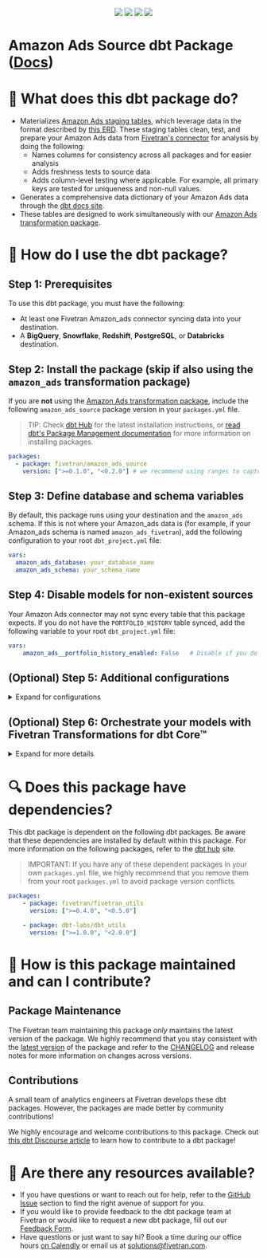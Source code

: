 <p align="center">
    <a alt="License"
        href="https://github.com/fivetran/dbt_amazon_ads_source/blob/main/LICENSE">
        <img src="https://img.shields.io/badge/License-Apache%202.0-blue.svg" /></a>
    <a alt="dbt-core">
        <img src="https://img.shields.io/badge/dbt_Core™_version->=1.3.0_<2.0.0-orange.svg" /></a>
    <a alt="Maintained?">
        <img src="https://img.shields.io/badge/Maintained%3F-yes-green.svg" /></a>
    <a alt="PRs">
        <img src="https://img.shields.io/badge/Contributions-welcome-blueviolet" /></a>
</p>

# Amazon Ads Source dbt Package ([Docs](https://fivetran.github.io/dbt_amazon_ads_source/))
# 📣 What does this dbt package do?
- Materializes [Amazon Ads staging tables](https://fivetran.github.io/dbt_amazon_ads_source/#!/overview/amazon_ads_source/models/?g_v=1&g_e=seeds), which leverage data in the format described by [this ERD](https://fivetran.com/docs/applications/amazon-ads#schemainformation). These staging tables clean, test, and prepare your Amazon Ads data from [Fivetran's connector](https://fivetran.com/docs/applications/amazon-ads) for analysis by doing the following:
  - Names columns for consistency across all packages and for easier analysis
  - Adds freshness tests to source data
  - Adds column-level testing where applicable. For example, all primary keys are tested for uniqueness and non-null values.
- Generates a comprehensive data dictionary of your Amazon Ads data through the [dbt docs site](https://fivetran.github.io/dbt_amazon_ads_source/).
- These tables are designed to work simultaneously with our [Amazon Ads transformation package](https://github.com/fivetran/dbt_amazon_ads).

# 🎯 How do I use the dbt package?
## Step 1: Prerequisites
To use this dbt package, you must have the following:

- At least one Fivetran Amazon_ads connector syncing data into your destination.
- A **BigQuery**, **Snowflake**, **Redshift**, **PostgreSQL**, or **Databricks** destination.

## Step 2: Install the package (skip if also using the `amazon_ads` transformation package)
If you  are **not** using the [Amazon Ads transformation package](https://github.com/fivetran/dbt_amazon_ads), include the following `amazon_ads_source` package version in your `packages.yml` file.
> TIP: Check [dbt Hub](https://hub.getdbt.com/) for the latest installation instructions, or [read dbt's Package Management documentation](https://docs.getdbt.com/docs/package-management) for more information on installing packages.
```yaml
packages:
  - package: fivetran/amazon_ads_source
    version: [">=0.1.0", "<0.2.0"] # we recommend using ranges to capture non-breaking changes automatically
```

## Step 3: Define database and schema variables
By default, this package runs using your destination and the `amazon_ads` schema. If this is not where your Amazon_ads data is (for example, if your Amazon_ads schema is named `amazon_ads_fivetran`), add the following configuration to your root `dbt_project.yml` file:

```yml
vars:
  amazon_ads_database: your_database_name
  amazon_ads_schema: your_schema_name 
```

## Step 4: Disable models for non-existent sources
Your Amazon Ads connector may not sync every table that this package expects. If you do not have the `PORTFOLIO_HISTORY` table synced, add the following variable to your root `dbt_project.yml` file:

```yml
vars:
    amazon_ads__portfolio_history_enabled: False   # Disable if you do not have the portfolio table. Default is True.
```

## (Optional) Step 5: Additional configurations
<details><summary>Expand for configurations</summary>

### Passing Through Additional Metrics
By default, this package will select `clicks`, `impressions`, and `cost` from the source reporting tables to store into the staging models. If you would like to pass through additional metrics to the staging models, add the following configurations to your `dbt_project.yml` file. These variables allow the pass-through fields to be aliased (`alias`) if desired, but not required. Use the following format for declaring the respective pass-through variables:

> **Note** Ensure you exercised due diligence when adding metrics to these models. The metrics added by default (clicks, impressions, and cost) have been vetted by the Fivetran team maintaining this package for accuracy. There are metrics included within the source reports, for example, metric averages, which may be inaccurately represented at the grain for reports created in this package. You want to ensure whichever metrics you pass through are indeed appropriate to aggregate at the respective reporting levels provided in this package.

```yml
vars:
    amazon_ads__campaign_passthrough_metrics: 
      - name: "new_custom_field"
        alias: "custom_field"
    amazon_ads__ad_group_passthrough_metrics:
      - name: "unique_string_field"
        alias: "field_id"
    amazon_ads__advertised_product_passthrough_metrics: 
      - name: "new_custom_field"
        alias: "custom_field"
      - name: "a_second_field"
    amazon_ads__targeting_keyword_passthrough_metrics:
      - name: "this_field"
    amazon_ads__search_term_ad_keyword_passthrough_metrics:
      - name: "unique_string_field"
        alias: "field_id"
```

### Changing the Build Schema
By default, this package will build the Amazon_ads staging models within a schema titled (<target_schema> + `amazon_ads_source`) in your destination. If this is not where you would like your Amazon Ads staging data to be written, add the following configuration to your root `dbt_project.yml` file:

```yml
models:
    amazon_ads_source:
      +schema: my_new_schema_name # leave blank for just the target_schema
```

### Change the source table references
If an individual source table has a different name than the package expects, add the table name as it appears in your destination to the respective variable:

> IMPORTANT: See this project's [`dbt_project.yml`](https://github.com/fivetran/dbt_amazon_ads_source/blob/main/dbt_project.yml) variable declarations to see the expected names.

```yml
vars:
    amazon_ads_<default_source_table_name>_identifier: your_table_name 
```

</details>

## (Optional) Step 6: Orchestrate your models with Fivetran Transformations for dbt Core™
<details><summary>Expand for more details</summary>

Fivetran offers the ability for you to orchestrate your dbt project through [Fivetran Transformations for dbt Core™](https://fivetran.com/docs/transformations/dbt). Learn how to set up your project for orchestration through Fivetran in our [Transformations for dbt Core™ setup guides](https://fivetran.com/docs/transformations/dbt#setupguide).
    
</details>

# 🔍 Does this package have dependencies?
This dbt package is dependent on the following dbt packages. Be aware that these dependencies are installed by default within this package. For more information on the following packages, refer to the [dbt hub](https://hub.getdbt.com/) site.
> IMPORTANT: If you have any of these dependent packages in your own `packages.yml` file, we highly recommend that you remove them from your root `packages.yml` to avoid package version conflicts.
```yml
packages:
    - package: fivetran/fivetran_utils
      version: [">=0.4.0", "<0.5.0"]

    - package: dbt-labs/dbt_utils
      version: [">=1.0.0", "<2.0.0"]
```
# 🙌 How is this package maintained and can I contribute?
## Package Maintenance
The Fivetran team maintaining this package _only_ maintains the latest version of the package. We highly recommend that you stay consistent with the [latest version](https://hub.getdbt.com/fivetran/amazon_ads_source/latest/) of the package and refer to the [CHANGELOG](https://github.com/fivetran/dbt_amazon_ads_source/blob/main/CHANGELOG.md) and release notes for more information on changes across versions.

## Contributions
A small team of analytics engineers at Fivetran develops these dbt packages. However, the packages are made better by community contributions! 

We highly encourage and welcome contributions to this package. Check out [this dbt Discourse article](https://discourse.getdbt.com/t/contributing-to-a-dbt-package/657) to learn how to contribute to a dbt package!

# 🏪 Are there any resources available?
- If you have questions or want to reach out for help, refer to the [GitHub Issue](https://github.com/fivetran/dbt_amazon_ads_source/issues/new/choose) section to find the right avenue of support for you.
- If you would like to provide feedback to the dbt package team at Fivetran or would like to request a new dbt package, fill out our [Feedback Form](https://www.surveymonkey.com/r/DQ7K7WW).
- Have questions or just want to say hi? Book a time during our office hours [on Calendly](https://calendly.com/fivetran-solutions-team/fivetran-solutions-team-office-hours) or email us at solutions@fivetran.com.
